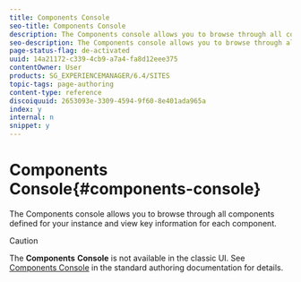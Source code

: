 ```yaml
---
title: Components Console
seo-title: Components Console
description: The Components console allows you to browse through all components defined for your instance and view key information for each component.
seo-description: The Components console allows you to browse through all components defined for your instance and view key information for each component.
page-status-flag: de-activated
uuid: 14a21172-c339-4cb9-a7a4-fa8d12eee375
contentOwner: User
products: SG_EXPERIENCEMANAGER/6.4/SITES
topic-tags: page-authoring
content-type: reference
discoiquuid: 2653093e-3309-4594-9f60-8e401ada965a
index: y
internal: n
snippet: y
---
```


# Components Console{#components-console}

The Components console allows you to browse through all components defined for your instance and view key information for each component.

>[!CAUTION]
>
>The **Components** **Console** is not available in the classic UI. See [Components Console](../../../sites/authoring/using/default-components-console.md) in the standard authoring documentation for details.

